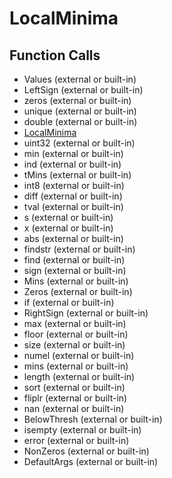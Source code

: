 # LocalMinima

## Function Calls
- Values (external or built-in)
- LeftSign (external or built-in)
- zeros (external or built-in)
- unique (external or built-in)
- double (external or built-in)
- [LocalMinima](LocalMinima.md)
- uint32 (external or built-in)
- min (external or built-in)
- ind (external or built-in)
- tMins (external or built-in)
- int8 (external or built-in)
- diff (external or built-in)
- tval (external or built-in)
- s (external or built-in)
- x (external or built-in)
- abs (external or built-in)
- findstr (external or built-in)
- find (external or built-in)
- sign (external or built-in)
- Mins (external or built-in)
- Zeros (external or built-in)
- if  (external or built-in)
- RightSign (external or built-in)
- max (external or built-in)
- floor (external or built-in)
- size (external or built-in)
- numel (external or built-in)
- mins (external or built-in)
- length (external or built-in)
- sort (external or built-in)
- fliplr (external or built-in)
- nan (external or built-in)
- BelowThresh (external or built-in)
- isempty (external or built-in)
- error (external or built-in)
- NonZeros (external or built-in)
- DefaultArgs (external or built-in)
